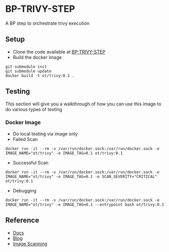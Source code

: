 # BP-TRIVY-STEP
A BP step to orchestrate trivy execution

## Setup
* Clone the code available at [BP-TRIVY-STEP](https://github.com/OT-BUILDPIPER-MARKETPLACE/BP-TRIVY-STEP)
* Build the docker image
```
git submodule init
git submodule update
docker build -t ot/trivy:0.1 .
```
## Testing
This section will give you a walkthrough of how you can use this image to do various types of testing


### Docker Image

* Do local testing via image only
 * Failed Scan
```
docker run -it --rm -v /var/run/docker.sock:/var/run/docker.sock -e IMAGE_NAME="ot/trivy" -e IMAGE_TAG=0.1 ot/trivy:0.1
```
 * Successful Scan
```
docker run -it --rm -v /var/run/docker.sock:/var/run/docker.sock -e IMAGE_NAME="ot/trivy" -e IMAGE_TAG=0.1 -e SCAN_SEVERITY="CRITICAL" ot/trivy:0.1
```
* Debugging
```
docker run -it --rm -v /var/run/docker.sock:/var/run/docker.sock -e IMAGE_NAME="ot/trivy" -e IMAGE_TAG=0.1 --entrypoint bash ot/trivy:0.1
```
## Reference 
* [Docs](https://aquasecurity.github.io/trivy/v0.32/docs/)
* [Blog](https://www.prplbx.com/resources/blog/docker-part2/)
* [Image Scanning](https://aquasecurity.github.io/trivy/v0.32/docs/vulnerability/scanning/image/)